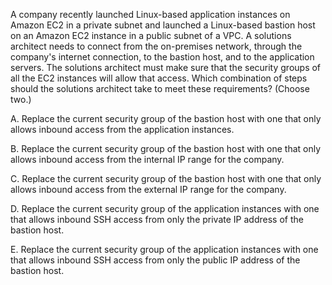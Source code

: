A company recently launched Linux-based application instances on Amazon EC2 in a private subnet and launched a Linux-based bastion host on an Amazon EC2 instance in a public subnet of a VPC. A solutions architect needs to connect from the on-premises network, through the company's internet connection, to the bastion host, and to the application servers. The solutions architect must make sure that the security groups of all the EC2 instances will allow that access. Which combination of steps should the solutions architect take to meet these requirements? (Choose two.) 

A. Replace the current security group of the bastion host with one that only allows inbound access from the application instances. 

B. Replace the current security group of the bastion host with one that only allows inbound access from the internal IP range for the company. 

C. Replace the current security group of the bastion host with one that only allows inbound access from the external IP range for the company. 

D. Replace the current security group of the application instances with one that allows inbound SSH access from only the private IP address of the bastion host. 

E. Replace the current security group of the application instances with one that allows inbound SSH access from only the public IP address of the bastion host.